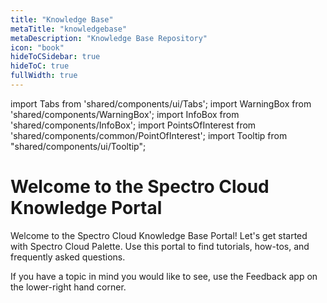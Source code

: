```yaml
---
title: "Knowledge Base"
metaTitle: "knowledgebase"
metaDescription: "Knowledge Base Repository"
icon: "book"
hideToCSidebar: true
hideToC: true
fullWidth: true
---
```


import Tabs from 'shared/components/ui/Tabs';
import WarningBox from 'shared/components/WarningBox';
import InfoBox from 'shared/components/InfoBox';
import PointsOfInterest from 'shared/components/common/PointOfInterest';
import Tooltip from "shared/components/ui/Tooltip";

# Welcome to the Spectro Cloud Knowledge Portal

Welcome to the Spectro Cloud Knowledge Base Portal!  Let's get started with Spectro Cloud Palette.  Use this portal to find tutorials, how-tos, and frequently asked questions. 

If you have a topic in mind you would like to see, use the Feedback app on the lower-right hand corner.




<br />
<br />
<br />
